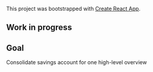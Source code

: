 This project was bootstrapped with [Create React App](https://github.com/facebook/create-react-app).


## Work in progress

## Goal

Consolidate savings account for one high-level overview
